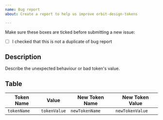 ```yaml
---
name: Bug report
about: Create a report to help us improve orbit-design-tokens

---
```


<!--- Provide a general summary of the issue in the Title above -->

Make sure these boxes are ticked before submitting a new issue:

- [ ] I checked that this is not a duplicate of bug report

## Description
Describe the unexpected behaviour or bad token's value.

## Table
Token Name        | Value        | **New Token Name** | **New Token Value**
----------------- | ------------ | ------------------ | ------------
`tokenName`       | `tokenValue` | `newTokenName`     | `newTokenValue`


